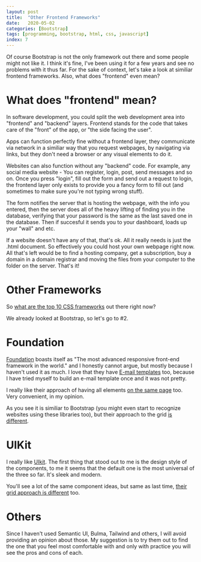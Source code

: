 ```yaml
---
layout: post
title:  "Other Frontend Frameworks"
date:   2020-05-02
categories: [Bootstrap]
tags: [programming, bootstrap, html, css, javascript]
index: 7
---
```


Of course Bootstrap is not the only framework out there and some people might not like it. I think it's fine, I've been using it for a few years and see no problems with it thus far. For the sake of context, let's take a look at similiar frontend frameworks. Also, what does "frontend" even mean?

# What does "frontend" mean?

In software development, you could split the web development area into "frontend" and "backend" layers. Frontend stands for the code that takes care of the "front" of the app, or "the side facing the user".

Apps can function perfectly fine without a frontend layer, they communicate via network in a similiar way that you request webpages, by navigating via links, but they don't need a browser or any visual elements to do it.

Websites can also function without any "backend" code. For example, any social media website - You can register, login, post, send messages and so on. Once you press "login", fill out the form and send out a request to login, the frontend layer only exists to provide you a fancy form to fill out (and sometimes to make sure you're not typing wrong stuff). 

The form notifies the server that is hosting the webpage, with the info you entered, then the server does all of the heavy lifting of finding you in the database, verifying that your password is the same as the last saved one in the database. Then if succesful it sends you to your dashboard, loads up your "wall" and etc.

If a website doesn't have any of that, that's ok. All it really needs is just the .html document. So effectively you could host your own webpage right now. All that's left would be to find a hosting company, get a subscription, buy a domain in a domain registrar and moving the files from your computer to the folder on the server. That's it!

# Other Frameworks

So [what are the top 10 CSS frameworks](https://www.creativebloq.com/features/best-css-frameworks) out there right now?

We already looked at Bootstrap, so let's go to #2.

# Foundation

[Foundation](https://get.foundation/) boasts itself as "The most advanced responsive front-end framework in the world." and I honestly cannot argue, but mostly because I haven't used it as much. I love that they have [E-mail templates](https://get.foundation/emails/getting-started.html) too, because I have tried myself to build an e-mail template once and it was not pretty.

I really like their approach of having all elements [on the same page](https://get.foundation/sites/docs/kitchen-sink.html#accordion) too. Very convenient, in my opinion.

As you see it is similiar to Bootstrap (you might even start to recognize websites using these libraries too), but their approach to the grid [is different](https://get.foundation/sites/docs/kitchen-sink.html#accordion).

# UIKit

I really like [UIkit](https://getuikit.com/). The first thing that stood out to me is the design style of the components, to me it seems that the default one is the most universal of the three so far. It's sleek and modern. 

You'll see a lot of the same component ideas, but same as last time, [their grid approach is different](https://getuikit.com/docs/grid) too.

# Others

Since I haven't used Semantic UI, Bulma, Tailwind and others, I will avoid providing an opinion about those. My suggestion is to try them out to find the one that you feel most comfortable with and only with practice you will see the pros and cons of each.
